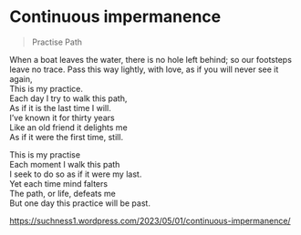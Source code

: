 # Continuous impermanence  
> Practise Path

When a boat leaves the water, there is no hole left behind; so our footsteps leave no trace. Pass this way lightly, with love, as if you will never see it again,  
This is my practice.  
Each day I try to walk this path,  
As if it is the last time I will.  
I’ve known it for thirty years  
Like an old friend it delights me  
As if it were the first time, still.  
  
This is my practise  
Each moment I walk this path  
I seek to do so as if it were my last.  
Yet each time mind falters  
The path, or life, defeats me  
But one day this practice will be past.  
  
  
https://suchness1.wordpress.com/2023/05/01/continuous-impermanence/